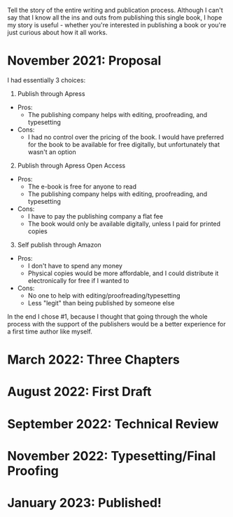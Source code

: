 

Tell the story of the entire writing and publication process. Although I can't say that I know all the ins and outs from publishing this single book, I hope my story is useful - whether you're interested in publishing a book or you're just curious about how it all works.

# November 2021: Proposal

I had essentially 3 choices:
1. Publish through Apress
  - Pros:
    - The publishing company helps with editing, proofreading, and typesetting
  - Cons:
    - I had no control over the pricing of the book. I would have preferred for the book to be available for free digitally, but unfortunately that wasn't an option
2. Publish through Apress Open Access
  - Pros:
    - The e-book is free for anyone to read
    - The publishing company helps with editing, proofreading, and typesetting
  - Cons:
    - I have to pay the publishing company a flat fee
    - The book would only be available digitally, unless I paid for printed copies
3. Self publish through Amazon
  - Pros:
    - I don't have to spend any money
    - Physical copies would be more affordable, and I could distribute it electronically for free if I wanted to
  - Cons:
    - No one to help with editing/proofreading/typesetting
    - Less "legit" than being published by someone else

In the end I chose #1, because I thought that going through the whole process with the support of the publishers would be a better experience for a first time author like myself. 

# March 2022: Three Chapters


# August 2022: First Draft


# September 2022: Technical Review


# November 2022: Typesetting/Final Proofing


# January 2023: Published!


